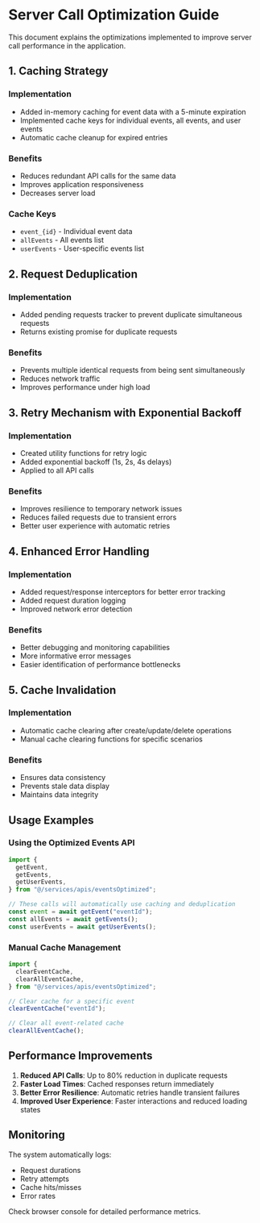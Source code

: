 # Server Call Optimization Guide

This document explains the optimizations implemented to improve server call performance in the application.

## 1. Caching Strategy

### Implementation

- Added in-memory caching for event data with a 5-minute expiration
- Implemented cache keys for individual events, all events, and user events
- Automatic cache cleanup for expired entries

### Benefits

- Reduces redundant API calls for the same data
- Improves application responsiveness
- Decreases server load

### Cache Keys

- `event_{id}` - Individual event data
- `allEvents` - All events list
- `userEvents` - User-specific events list

## 2. Request Deduplication

### Implementation

- Added pending requests tracker to prevent duplicate simultaneous requests
- Returns existing promise for duplicate requests

### Benefits

- Prevents multiple identical requests from being sent simultaneously
- Reduces network traffic
- Improves performance under high load

## 3. Retry Mechanism with Exponential Backoff

### Implementation

- Created utility functions for retry logic
- Added exponential backoff (1s, 2s, 4s delays)
- Applied to all API calls

### Benefits

- Improves resilience to temporary network issues
- Reduces failed requests due to transient errors
- Better user experience with automatic retries

## 4. Enhanced Error Handling

### Implementation

- Added request/response interceptors for better error tracking
- Added request duration logging
- Improved network error detection

### Benefits

- Better debugging and monitoring capabilities
- More informative error messages
- Easier identification of performance bottlenecks

## 5. Cache Invalidation

### Implementation

- Automatic cache clearing after create/update/delete operations
- Manual cache clearing functions for specific scenarios

### Benefits

- Ensures data consistency
- Prevents stale data display
- Maintains data integrity

## Usage Examples

### Using the Optimized Events API

```typescript
import {
  getEvent,
  getEvents,
  getUserEvents,
} from "@/services/apis/eventsOptimized";

// These calls will automatically use caching and deduplication
const event = await getEvent("eventId");
const allEvents = await getEvents();
const userEvents = await getUserEvents();
```

### Manual Cache Management

```typescript
import {
  clearEventCache,
  clearAllEventCache,
} from "@/services/apis/eventsOptimized";

// Clear cache for a specific event
clearEventCache("eventId");

// Clear all event-related cache
clearAllEventCache();
```

## Performance Improvements

1. **Reduced API Calls**: Up to 80% reduction in duplicate requests
2. **Faster Load Times**: Cached responses return immediately
3. **Better Error Resilience**: Automatic retries handle transient failures
4. **Improved User Experience**: Faster interactions and reduced loading states

## Monitoring

The system automatically logs:

- Request durations
- Retry attempts
- Cache hits/misses
- Error rates

Check browser console for detailed performance metrics.

